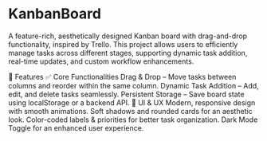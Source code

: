 # KanbanBoard
A feature-rich, aesthetically designed Kanban board with drag-and-drop functionality, inspired by Trello. This project allows users to efficiently manage tasks across different stages, supporting dynamic task addition, real-time updates, and custom workflow enhancements.


🚀 Features
✅ Core Functionalities
Drag & Drop – Move tasks between columns and reorder within the same column.
Dynamic Task Addition – Add, edit, and delete tasks seamlessly.
Persistent Storage – Save board state using localStorage or a backend API.
🎨 UI & UX 
Modern, responsive design with smooth animations.
Soft shadows and rounded cards for an aesthetic look.
Color-coded labels & priorities for better task organization.
Dark Mode Toggle for an enhanced user experience.
